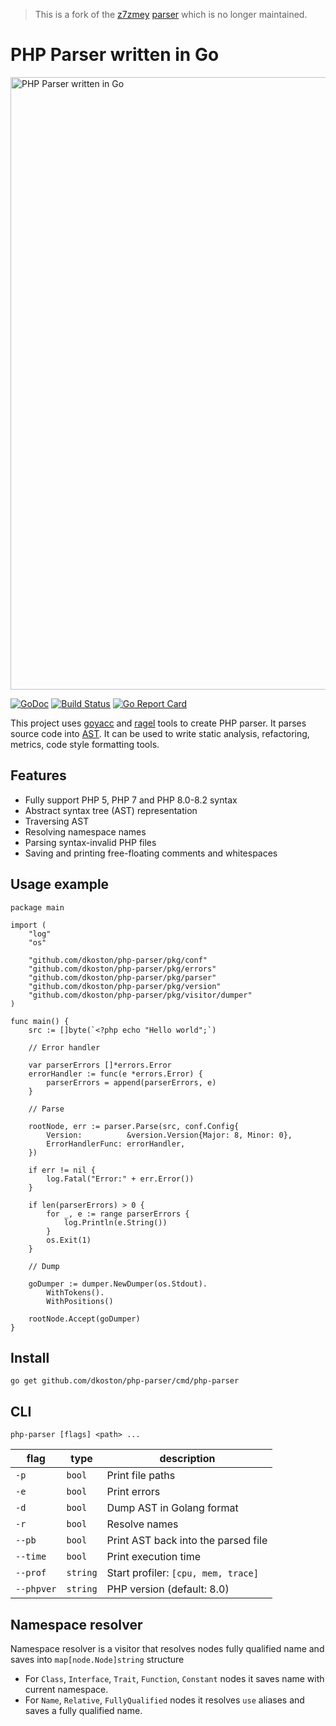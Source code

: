 > This is a fork of the [z7zmey](https://github.com/VKCOM) [parser](https://github.com/VKCOM/php-parser) which is no longer maintained.

PHP Parser written in Go
========================

<img src="./parser.jpg" alt="PHP Parser written in Go" width="980"/>

[![GoDoc](https://godoc.org/github.com/VKCOM/php-parser?status.svg)](https://godoc.org/github.com/VKCOM/php-parser)
[![Build Status](https://github.com/VKCOM/php-parser/workflows/Go/badge.svg)](https://github.com/VKCOM/php-parser/workflows/Go)
[![Go Report Card](https://goreportcard.com/badge/github.com/VKCOM/php-parser)](https://goreportcard.com/report/github.com/VKCOM/php-parser)

This project uses [goyacc](https://godoc.org/golang.org/x/tools/cmd/goyacc) and [ragel](https://www.colm.net/open-source/ragel/) tools to create PHP parser. It parses source code into [AST](https://en.wikipedia.org/wiki/Abstract_syntax_tree). It can be used to write static analysis, refactoring, metrics, code style formatting tools.

Features
---------

- Fully support PHP 5, PHP 7 and PHP 8.0-8.2 syntax
- Abstract syntax tree (AST) representation
- Traversing AST
- Resolving namespace names
- Parsing syntax-invalid PHP files
- Saving and printing free-floating comments and whitespaces


Usage example
-------

```Golang
package main

import (
	"log"
	"os"

	"github.com/dkoston/php-parser/pkg/conf"
	"github.com/dkoston/php-parser/pkg/errors"
	"github.com/dkoston/php-parser/pkg/parser"
	"github.com/dkoston/php-parser/pkg/version"
	"github.com/dkoston/php-parser/pkg/visitor/dumper"
)

func main() {
	src := []byte(`<?php echo "Hello world";`)

	// Error handler

	var parserErrors []*errors.Error
	errorHandler := func(e *errors.Error) {
		parserErrors = append(parserErrors, e)
	}

	// Parse

	rootNode, err := parser.Parse(src, conf.Config{
		Version:          &version.Version{Major: 8, Minor: 0},
		ErrorHandlerFunc: errorHandler,
	})

	if err != nil {
		log.Fatal("Error:" + err.Error())
	}
	
	if len(parserErrors) > 0 {
		for _, e := range parserErrors {
			log.Println(e.String())
		}
		os.Exit(1)
	}

	// Dump

	goDumper := dumper.NewDumper(os.Stdout).
		WithTokens().
		WithPositions()

	rootNode.Accept(goDumper)
}
```

Install
-------

```
go get github.com/dkoston/php-parser/cmd/php-parser
```

CLI
---

```
php-parser [flags] <path> ...
```

| flag       | type     | description                         |
|------------|----------|-------------------------------------|
| `-p`       | `bool`   | Print file paths                    |
| `-e`       | `bool`   | Print errors                        |
| `-d`       | `bool`   | Dump AST in Golang format           |
| `-r`       | `bool`   | Resolve names                       |
| `--pb`     | `bool`   | Print AST back into the parsed file |
| `--time`   | `bool`   | Print execution time                |
| `--prof`   | `string` | Start profiler: `[cpu, mem, trace]` |
| `--phpver` | `string` | PHP version (default: 8.0)          |

Namespace resolver
------------------

Namespace resolver is a visitor that resolves nodes fully qualified name and saves into `map[node.Node]string` structure

- For `Class`, `Interface`, `Trait`, `Function`, `Constant` nodes it saves name with current namespace.
- For `Name`, `Relative`, `FullyQualified` nodes it resolves `use` aliases and saves a fully qualified name.
